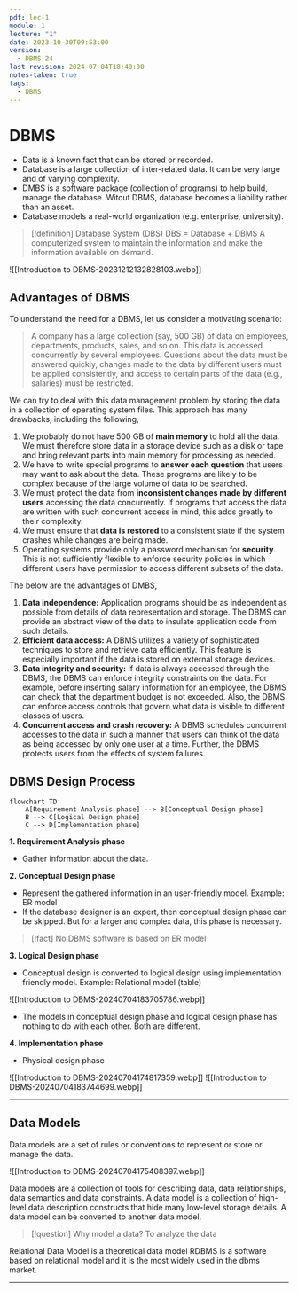 ```yaml
---
pdf: lec-1
module: 1
lecture: "1"
date: 2023-10-30T09:53:00
version:
  - DBMS-24
last-revision: 2024-07-04T18:40:00
notes-taken: true
tags:
  - DBMS
---
```

# DBMS

- Data is a known fact that can be stored or recorded.
- Database is a large collection of inter-related data. It can be very large and of varying complexity.
- DMBS is a software package (collection of programs) to help build, manage the database. Witout DBMS, database becomes a liability rather than an asset.
- Database models a real-world organization (e.g. enterprise, university).

> [!definition] Database System (DBS)
> DBS = Database + DBMS
> A computerized system to maintain the information and make the information available on demand.

![[Introduction to DBMS-20231212132828103.webp]]

## Advantages of DBMS

To understand the need for a DBMS, let us consider a motivating scenario: 

> A company has a large collection (say, 500 GB) of data on employees, departments, products, sales, and so on. This data is accessed concurrently by several employees. Questions about the data must be answered quickly, changes made to the data by different users must be applied consistently, and access to certain parts of the data (e.g., salaries) must be restricted.

We can try to deal with this data management problem by storing the data in a collection of operating system files. This approach has many drawbacks, including the following,

1. We probably do not have 500 GB of **main memory** to hold all the data. We must therefore store data in a storage device such as a disk or tape and bring relevant parts into main memory for processing as needed.
2. We have to write special programs to **answer each question** that users may want to ask about the data. These programs are likely to be complex because of the large volume of data to be searched.
3. We must protect the data from **inconsistent changes made by different users** accessing the data concurrently. If programs that access the data are written with such concurrent access in mind, this adds greatly to their complexity.
4. We must ensure that **data is restored** to a consistent state if the system crashes while changes are being made.
5. Operating systems provide only a password mechanism for **security**. This is not sufficiently flexible to enforce security policies in which different users have permission to access different subsets of the data.

The below are the advantages of DMBS,

1. **Data independence:** Application programs should be as independent as possible from details of data representation and storage. The DBMS can provide an abstract view of the data to insulate application code from such details.
2. **Efficient data access:** A DBMS utilizes a variety of sophisticated techniques to store and retrieve data efficiently. This feature is especially important if the data is stored on external storage devices.
3. **Data integrity and security:** If data is always accessed through the DBMS, the DBMS can enforce integrity constraints on the data. For example, before inserting salary information for an employee, the DBMS can check that the department budget is not exceeded. Also, the DBMS can enforce access controls that govern what data is visible to different classes of users.
4. **Concurrent access and crash recovery:** A DBMS schedules concurrent accesses to the data in such a manner that users can think of the data as being accessed by only one user at a time. Further, the DBMS protects users from the effects of system failures.

## DBMS Design Process

```mermaid
flowchart TD
	A[Requirement Analysis phase] --> B[Conceptual Design phase]
	B --> C[Logical Design phase]
	C --> D[Implementation phase]
```

**1. Requirement Analysis phase**
- Gather information about the data.

**2. Conceptual Design phase**
- Represent the gathered information in an user-friendly model. Example: ER model
- If the database designer is an expert, then conceptual design phase can be skipped. But for a larger and complex data, this phase is necessary.

> [!fact] 
> No DBMS software is based on ER model

**3. Logical Design phase**
- Conceptual design is converted to logical design using implementation friendly model. Example: Relational model (table)

![[Introduction to DBMS-20240704183705786.webp]]

- The models in conceptual design phase and logical design phase has nothing to do with each other. Both are different.

**4. Implementation phase**
- Physical design phase

![[Introduction to DBMS-20240704174817359.webp]]
![[Introduction to DBMS-20240704183744699.webp]]

---
## Data Models

Data models are a set of rules or conventions to represent or store or manage the data.

![[Introduction to DBMS-20240704175408397.webp]]

Data models are a collection of tools for describing data, data relationships, data semantics and data constraints.
A data model is a collection of high-level data description constructs that hide many low-level storage details.
A data model can be converted to another data model.

> [!question] Why model a data?
> To analyze the data

Relational Data Model is a theoretical data model
RDBMS is a software based on relational model and it is the most widely used in the dbms market.

----